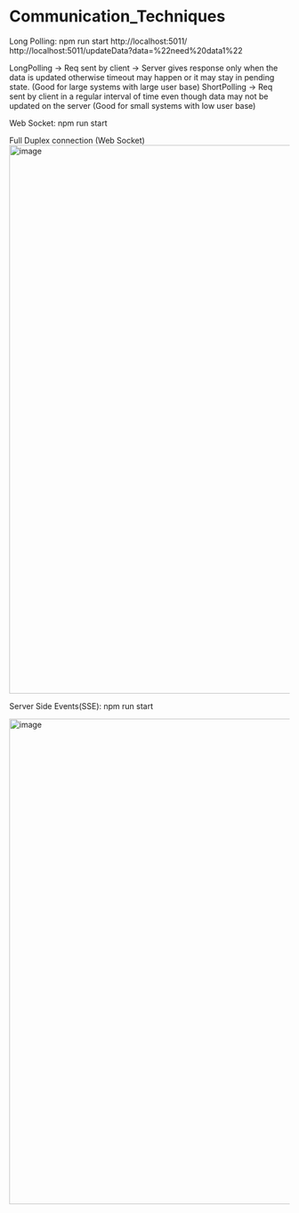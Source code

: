 # Communication_Techniques

Long Polling: 
npm run start
http://localhost:5011/
http://localhost:5011/updateData?data=%22need%20data1%22

LongPolling -> Req sent by client -> Server gives response only when the data is updated otherwise timeout may happen or it may stay in pending state. (Good for large systems with large user base)
ShortPolling -> Req sent by client in a regular interval of time even though data may not be updated on the server (Good for small systems with low user base)

Web Socket:
npm run start

Full Duplex connection (Web Socket)
<img width="1873" height="984" alt="image" src="https://github.com/user-attachments/assets/f09869a5-b555-4c1a-a7d1-9fa77c2c38a7" />

Server Side Events(SSE):
npm run start

<img width="1878" height="871" alt="image" src="https://github.com/user-attachments/assets/657b2c02-f168-4573-8453-b134e6c47fa1" />


